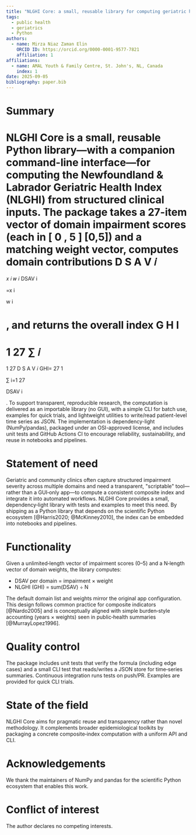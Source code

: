 ```yaml
---
title: "NLGHI Core: a small, reusable library for computing geriatric health index"
tags:
  - public health
  - geriatrics
  - Python
authors:
  - name: Mirza Niaz Zaman Elin
    ORCID ID: https://orcid.org/0000-0001-9577-7821
    affiliation: 1
affiliations:
  - name: AMAL Youth & Family Centre, St. John's, NL, Canada
    index: 1
date: 2025-09-05
bibliography: paper.bib
---
```


# Summary

NLGHI Core is a small, reusable Python library—with a companion command-line interface—for computing the Newfoundland & Labrador Geriatric Health Index (NLGHI) from structured clinical inputs. The package takes a 27-item vector of domain impairment scores (each in 
[
0
,
5
]
[0,5]) and a matching weight vector, computes domain contributions 
D
S
A
V
𝑖
=
𝑥
𝑖
𝑤
𝑖
DSAV
i
	​

=x
i
	​

w
i
	​

, and returns the overall index 
G
H
I
=
1
27
∑
𝑖
=
1
27
D
S
A
V
𝑖
GHI=
27
1
	​

∑
i=1
27
	​

DSAV
i
	​

. To support transparent, reproducible research, the computation is delivered as an importable library (no GUI), with a simple CLI for batch use, examples for quick trials, and lightweight utilities to write/read patient-level time series as JSON. The implementation is dependency-light (NumPy/pandas), packaged under an OSI-approved license, and includes unit tests and GitHub Actions CI to encourage reliability, sustainability, and reuse in notebooks and pipelines.

# Statement of need

Geriatric and community clinics often capture structured impairment severity across multiple domains and need a transparent, "scriptable" tool—rather than a GUI‑only app—to compute a consistent composite index and integrate it into automated workflows. NLGHI Core provides a small, dependency‑light library with tests and examples to meet this need. By shipping as a Python library that depends on the scientific Python ecosystem [@Harris2020; @McKinney2010], the index can be embedded into notebooks and pipelines.

# Functionality

Given a unlimited‑length vector of impairment scores (0–5) and a N‑length vector of domain weights, the library computes:

- DSAV per domain = impairment × weight
- NLGHI (GHI) = sum(DSAV) ÷ N

The default domain list and weights mirror the original app configuration. This design follows common practice for composite indicators [@Nardo2005] and is conceptually aligned with simple burden‑style accounting (years × weights) seen in public‑health summaries [@MurrayLopez1996].

# Quality control

The package includes unit tests that verify the formula (including edge cases) and a small CLI test that reads/writes a JSON store for time‑series summaries. Continuous integration runs tests on push/PR. Examples are provided for quick CLI trials.

# State of the field

NLGHI Core aims for pragmatic reuse and transparency rather than novel methodology. It complements broader epidemiological toolkits by packaging a concrete composite‑index computation with a uniform API and CLI.

# Acknowledgements

We thank the maintainers of NumPy and pandas for the scientific Python ecosystem that enables this work.

# Conflict of interest

The author declares no competing interests.
